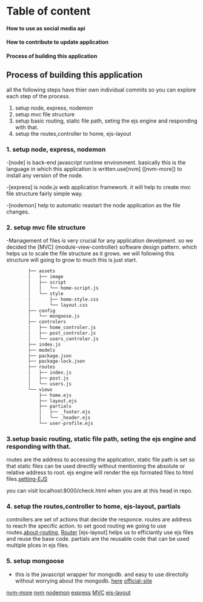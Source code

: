 # Table of content
#### How to use as social media api
#### How to contribute to update application
#### Process of building this application

## Process of building this application
all the following steps have thier own individual commits so you can explore each step of the process.
1. setup node, express, nodemon
2. setup mvc file structure
3. setup basic routing, static file path, seting the ejs engine and responding with that.
4. setup the routes,controller to home, ejs-layout


### 1. setup node, express, nodemon
-[node] is back-end javascript runtime environment. basically this is the language in which this application is written.use[nvm] ([nvm-more]) to install any version of the node.

-[express] is node.js web application framework. it will help to create mvc file structure fairly simple way.

-[nodemon] help to automatic reastart the node application as the file changes.
### 2. setup mvc file structure
-Management of files is very crucial for any application develpment. so we decided the [MVC] (module-view-controller) software design pattern. which helps us to scale the file structure as it grows.
we will following this structure will going to grow to much this is just start.
```sh
        ├── assets
        │   ├── image
        │   ├── script
        │   │   └── home-script.js
        │   └── style
        │       ├── home-style.css
        │       └── layout.css
        ├── config
        │   └── mongoose.js
        ├── controlers
        │   ├── home_controler.js
        │   ├── post_controler.js
        │   └── users_controler.js
        ├── index.js
        ├── models
        ├── package.json
        ├── package-lock.json
        ├── routes
        │   ├── index.js
        │   ├── post.js
        │   └── users.js
        └── views
            ├── home.ejs
            ├── layout.ejs
            ├── partials
            │   ├── _footer.ejs
            │   └── _header.ejs
            └── user-profile.ejs
```
### 3.setup basic routing, static file path, seting the ejs engine and responding with that.
routes are the address to accessing the application,
static file path is set so that static files can be used directlly without mentioning the absolute or relative address to root.
ejs engine will render the ejs formated files to html files.[setting-EJS](https://www.geeksforgeeks.org/use-ejs-as-template-engine-in-node-js/)

you can visit localhost:8000/check.html when you are at this head in repo.

### 4. setup the routes,controller to home, ejs-layout, partials
controllers are set of actions that decide the responce.
routes are address to reach the specific action. to set good routing we going to use routes.[about-routing](https://expressjs.com/en/guide/routing.html), [Router](https://expressjs.com/en/4x/api.html#router)
[ejs-layout] helps us to efficiantly use ejs files and reuse the base code.
partials are the reusable code that can be used multiple plces in ejs files.

### 5. setup mongoose
- this is the javascript wrapper for mongodb. and easy to use directolly without worrying about the mongodb.  [here](https://www.npmjs.com/package/mongoose) [official-site](https://mongoosejs.com/)






[nvm-more](https://itnext.io/nvm-the-easiest-way-to-switch-node-js-environments-on-your-machine-in-a-flash-17babb7d5f1b)
[nvm](https://github.com/nvm-sh/nvm)
[nodemon](https://www.npmjs.com/package/nodemon)
[express](https://expressjs.com/en/starter/installing.html)
[MVC](https://en.wikipedia.org/wiki/Model%E2%80%93view%E2%80%93controller)
[ejs-layout](https://www.npmjs.com/package/express-ejs-layouts)

